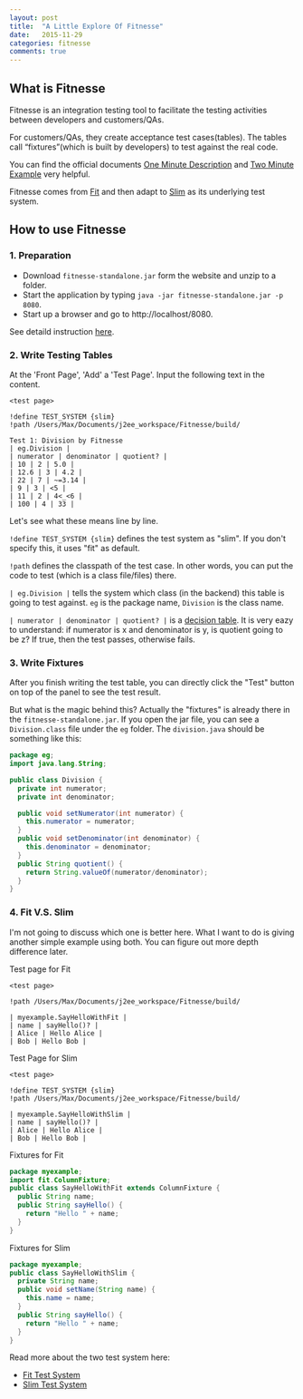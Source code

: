 ```yaml
---
layout: post
title:  "A Little Explore Of Fitnesse"
date:   2015-11-29
categories: fitnesse
comments: true
---
```


## What is Fitnesse

Fitnesse is an integration testing tool to facilitate the testing activities between developers and customers/QAs.

For customers/QAs, they create acceptance test cases(tables). The tables call “fixtures”(which is built by developers) to test against the real code.

You can find the official documents
[One Minute Description](http://fitnesse.org/FitNesse.UserGuide.OneMinuteDescription) and
[Two Minute Example](http://fitnesse.org/FitNesse.UserGuide.TwoMinuteExample) very helpful.

Fitnesse comes from [Fit](http://fit.c2.com/wiki.cgi?IntroductionToFit) and then adapt to [Slim](http://butunclebob.com/FitNesse.UserGuide.SliM) as its underlying test system.

## How to use Fitnesse

### 1. Preparation
- Download `fitnesse-standalone.jar` form the website and unzip to a folder.
- Start the application by typing `java -jar fitnesse-standalone.jar -p 8080`.
- Start up a browser and go to http://localhost/8080.

See detaild instruction [here](http://fitnesse.org/FitNesseDownload).

### 2. Write Testing Tables
At the 'Front Page', 'Add' a 'Test Page'. Input the following text in the content.

~~~
<test page>

!define TEST_SYSTEM {slim}
!path /Users/Max/Documents/j2ee_workspace/Fitnesse/build/

Test 1: Division by Fitnesse
| eg.Division |
| numerator | denominator | quotient? |
| 10 | 2 | 5.0 |
| 12.6 | 3 | 4.2 |
| 22 | 7 | ~=3.14 |
| 9 | 3 | <5 |
| 11 | 2 | 4<_<6 |
| 100 | 4 | 33 |
~~~

Let's see what these means line by line.

`!define TEST_SYSTEM {slim}` defines the test system as "slim". If you don't specify this, it uses "fit" as default.

`!path` defines the classpath of the test case. In other words, you can put the code to test (which is a class file/files) there.

`| eg.Division |` tells the system which class (in the backend) this table is going to test against. `eg` is the package name, `Division` is the class name.

`| numerator | denominator | quotient? |` is a [decision table](http://fitnesse.org/FitNesse.UserGuide.WritingAcceptanceTests.SliM.DecisionTable). It is very eazy to understand: if numerator is x and denominator is y, is quotient going to be z? If true, then the test passes, otherwise fails.

### 3. Write Fixtures

After you finish writing the test table, you can directly click the "Test" button on top of the panel to see the test result.

But what is the magic behind this? Actually the "fixtures" is already there in the `fitnesse-standalone.jar`. If you open the jar file, you can see a `Division.class` file under the `eg` folder. The `division.java` should be something like this:

~~~ java
package eg;
import java.lang.String;

public class Division {
  private int numerator;
  private int denominator;

  public void setNumerator(int numerator) {
    this.numerator = numerator;
  }
  public void setDenominator(int denominator) {
    this.denominator = denominator;
  }
  public String quotient() {
    return String.valueOf(numerator/denominator);
  }
}
~~~

### 4. Fit V.S. Slim
I'm not going to discuss which one is better here. What I want to do is giving another simple example using both. You can figure out more depth difference later.

Test page for Fit

~~~
<test page>

!path /Users/Max/Documents/j2ee_workspace/Fitnesse/build/

| myexample.SayHelloWithFit |
| name | sayHello()? |
| Alice | Hello Alice |
| Bob | Hello Bob |
~~~

Test Page for Slim

~~~
<test page>

!define TEST_SYSTEM {slim}
!path /Users/Max/Documents/j2ee_workspace/Fitnesse/build/

| myexample.SayHelloWithSlim |
| name | sayHello()? |
| Alice | Hello Alice |
| Bob | Hello Bob |
~~~

Fixtures for Fit

~~~ java
package myexample;
import fit.ColumnFixture;
public class SayHelloWithFit extends ColumnFixture {
  public String name;
  public String sayHello() {
    return "Hello " + name;
  }
}
~~~

Fixtures for Slim

~~~ java
package myexample;
public class SayHelloWithSlim {
  private String name;
  public void setName(String name) {
    this.name = name;    
  }
  public String sayHello() {
    return "Hello " + name;
  }
}
~~~

Read more about the two test system here:

- [Fit Test System](http://fitnesse.org/FitNesse.UserGuide.WritingAcceptanceTests.FitFramework)
- [Slim Test System](http://fitnesse.org/FitNesse.UserGuide.WritingAcceptanceTests.SliM)
